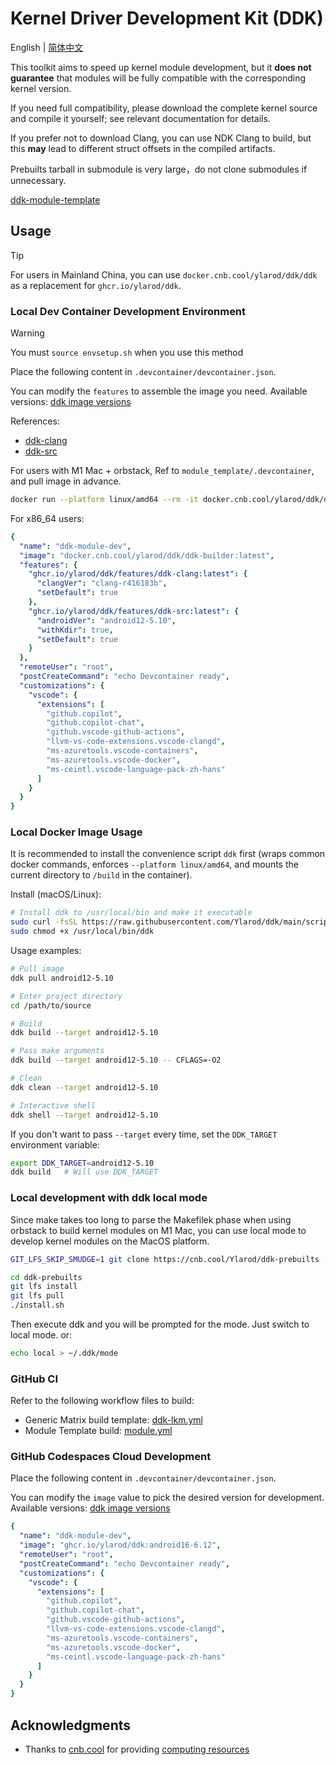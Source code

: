 # Kernel Driver Development Kit (DDK)

English | [简体中文](README.md)

This toolkit aims to speed up kernel module development, but it **does not guarantee** that modules will be fully compatible with the corresponding kernel version.

If you need full compatibility, please download the complete kernel source and compile it yourself; see relevant documentation for details.

If you prefer not to download Clang, you can use NDK Clang to build, but this **may** lead to different struct offsets in the compiled artifacts.

Prebuilts tarball in submodule is very large，do not clone submodules if unnecessary.

[ddk-module-template](https://github.com/Ylarod/ddk-module-template)

## Usage

> [!TIP]
> For users in Mainland China, you can use `docker.cnb.cool/ylarod/ddk/ddk` as a replacement for `ghcr.io/ylarod/ddk`.

### Local Dev Container Development Environment

> [!WARNING]
> You must `source envsetup.sh` when you use this method

Place the following content in `.devcontainer/devcontainer.json`.

You can modify the `features` to assemble the image you need. Available versions: [ddk image versions](https://github.com/Ylarod/ddk/pkgs/container/ddk/versions)

References:

- [ddk-clang](https://github.com/Ylarod/ddk/blob/main/features/src/ddk-clang/devcontainer-feature.json)
- [ddk-src](https://github.com/Ylarod/ddk/blob/main/features/src/ddk-src/devcontainer-feature.json)

For users with M1 Mac + orbstack, Ref to `module_template/.devcontainer`, and pull image in advance.

```bash
docker run --platform linux/amd64 --rm -it docker.cnb.cool/ylarod/ddk/ddk-builder:latest
```

For x86_64 users:

```yml
{
  "name": "ddk-module-dev",
  "image": "docker.cnb.cool/ylarod/ddk/ddk-builder:latest",
  "features": {
    "ghcr.io/ylarod/ddk/features/ddk-clang:latest": {
      "clangVer": "clang-r416183b",
      "setDefault": true
    },
    "ghcr.io/ylarod/ddk/features/ddk-src:latest": {
      "androidVer": "android12-5.10",
      "withKdir": true,
      "setDefault": true
    }
  },
  "remoteUser": "root",
  "postCreateCommand": "echo Devcontainer ready",
  "customizations": {
    "vscode": {
      "extensions": [
        "github.copilot",
        "github.copilot-chat",
        "github.vscode-github-actions",
        "llvm-vs-code-extensions.vscode-clangd",
        "ms-azuretools.vscode-containers",
        "ms-azuretools.vscode-docker",
        "ms-ceintl.vscode-language-pack-zh-hans"
      ]
    }
  }
}
```


### Local Docker Image Usage

It is recommended to install the convenience script `ddk` first (wraps common docker commands, enforces `--platform linux/amd64`, and mounts the current directory to `/build` in the container).

Install (macOS/Linux):

```bash
# Install ddk to /usr/local/bin and make it executable
sudo curl -fsSL https://raw.githubusercontent.com/Ylarod/ddk/main/scripts/ddk -o /usr/local/bin/ddk
sudo chmod +x /usr/local/bin/ddk
```

Usage examples:

```bash
# Pull image
ddk pull android12-5.10

# Enter project directory
cd /path/to/source

# Build
ddk build --target android12-5.10

# Pass make arguments
ddk build --target android12-5.10 -- CFLAGS=-O2

# Clean
ddk clean --target android12-5.10

# Interactive shell
ddk shell --target android12-5.10
```

If you don't want to pass `--target` every time, set the `DDK_TARGET` environment variable:

```bash
export DDK_TARGET=android12-5.10
ddk build   # Will use DDK_TARGET
```

### Local development with ddk local mode

Since make takes too long to parse the Makefilek phase when using orbstack to build kernel modules on M1 Mac, you can use local mode to develop kernel modules on the MacOS platform.

```bash
GIT_LFS_SKIP_SMUDGE=1 git clone https://cnb.cool/Ylarod/ddk-prebuilts -b darwin

cd ddk-prebuilts
git lfs install
git lfs pull
./install.sh
```

Then execute ddk and you will be prompted for the mode. Just switch to local mode. or:

```bash
echo local > ~/.ddk/mode
```

### GitHub CI

Refer to the following workflow files to build:

- Generic Matrix build template: [ddk-lkm.yml](https://github.com/Ylarod/ddk/blob/main/.github/workflows/ddk-lkm.yml)
- Module Template build: [module.yml](https://github.com/Ylarod/ddk/blob/main/.github/workflows/module.yml)

### GitHub Codespaces Cloud Development

Place the following content in `.devcontainer/devcontainer.json`.

You can modify the `image` value to pick the desired version for development. Available versions: [ddk image versions](https://github.com/Ylarod/ddk/pkgs/container/ddk/versions)

```yaml
{
  "name": "ddk-module-dev",
  "image": "ghcr.io/ylarod/ddk:android16-6.12",
  "remoteUser": "root",
  "postCreateCommand": "echo Devcontainer ready",
  "customizations": {
    "vscode": {
      "extensions": [
        "github.copilot",
        "github.copilot-chat",
        "github.vscode-github-actions",
        "llvm-vs-code-extensions.vscode-clangd",
        "ms-azuretools.vscode-containers",
        "ms-azuretools.vscode-docker",
        "ms-ceintl.vscode-language-pack-zh-hans"
      ]
    }
  }
}
```

## Acknowledgments

- Thanks to [cnb.cool](https://cnb.cool) for providing [computing resources](https://mp.weixin.qq.com/s/4VqdKrvsoidAokKArMZfQA)
